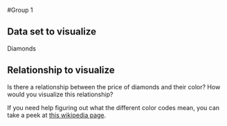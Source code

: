 #Group 1

## Data set to visualize

Diamonds

## Relationship to visualize

Is there a relationship between the price of diamonds and their color? How would you visualize this relationship?

If you need help figuring out what the different color codes mean, you can take a peek at [this wikipedia page](http://en.wikipedia.org/wiki/Diamond_color).